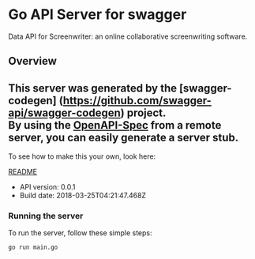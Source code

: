 # Go API Server for swagger

Data API for Screenwriter: an online collaborative screenwriting software.

## Overview
This server was generated by the [swagger-codegen]
(https://github.com/swagger-api/swagger-codegen) project.  
By using the [OpenAPI-Spec](https://github.com/OAI/OpenAPI-Specification) from a remote server, you can easily generate a server stub.  
-

To see how to make this your own, look here:

[README](https://github.com/swagger-api/swagger-codegen/blob/master/README.md)

- API version: 0.0.1
- Build date: 2018-03-25T04:21:47.468Z


### Running the server
To run the server, follow these simple steps:

```
go run main.go
```

